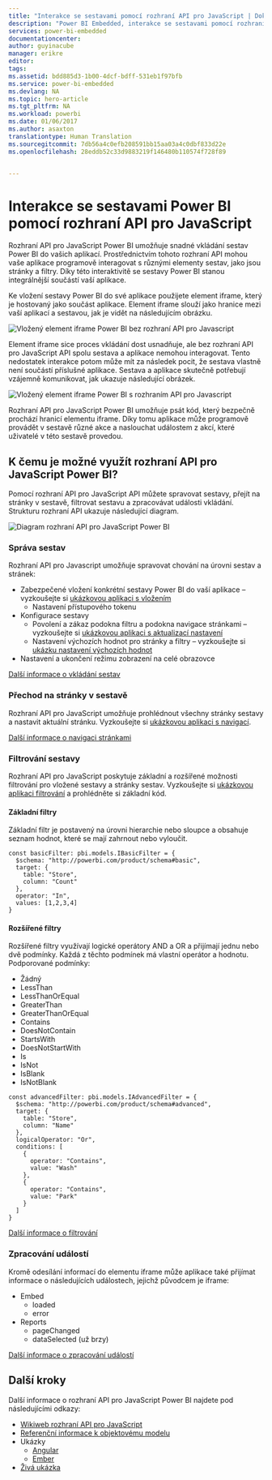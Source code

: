 ```yaml
---
title: "Interakce se sestavami pomocí rozhraní API pro JavaScript | Dokumentace Microsoftu"
description: "Power BI Embedded, interakce se sestavami pomocí rozhraní API pro JavaScript"
services: power-bi-embedded
documentationcenter: 
author: guyinacube
manager: erikre
editor: 
tags: 
ms.assetid: bdd885d3-1b00-4dcf-bdff-531eb1f97bfb
ms.service: power-bi-embedded
ms.devlang: NA
ms.topic: hero-article
ms.tgt_pltfrm: NA
ms.workload: powerbi
ms.date: 01/06/2017
ms.author: asaxton
translationtype: Human Translation
ms.sourcegitcommit: 7db56a4c0efb208591bb15aa03a4c0dbf833d22e
ms.openlocfilehash: 28eddb52c33d9883219f146480b110574f728f89


---
```

# <a name="interact-with-power-bi-reports-using-the-javascript-api"></a>Interakce se sestavami Power BI pomocí rozhraní API pro JavaScript
Rozhraní API pro JavaScript Power BI umožňuje snadné vkládání sestav Power BI do vašich aplikací. Prostřednictvím tohoto rozhraní API mohou vaše aplikace programově interagovat s různými elementy sestav, jako jsou stránky a filtry. Díky této interaktivitě se sestavy Power BI stanou integrálnější součástí vaší aplikace.

Ke vložení sestavy Power BI do své aplikace použijete element iframe, který je hostovaný jako součást aplikace. Element iframe slouží jako hranice mezi vaší aplikací a sestavou, jak je vidět na následujícím obrázku. 

![Vložený element iframe Power BI bez rozhraní API pro Javascript](media/powerbi-embedded-interact-with-reports/powerbi-embedded-interact-report-1.png)

Element iframe sice proces vkládání dost usnadňuje, ale bez rozhraní API pro JavaScript API spolu sestava a aplikace nemohou interagovat. Tento nedostatek interakce potom může mít za následek pocit, že sestava vlastně není součástí příslušné aplikace. Sestava a aplikace skutečně potřebují vzájemně komunikovat, jak ukazuje následující obrázek.

![Vložený element iframe Power BI s rozhraním API pro Javascript](media/powerbi-embedded-interact-with-reports/powerbi-embedded-interact-report-2.png)

Rozhraní API pro JavaScript Power BI umožňuje psát kód, který bezpečně prochází hranicí elementu iframe. Díky tomu aplikace může programově provádět v sestavě různé akce a naslouchat událostem z akcí, které uživatelé v této sestavě provedou.

## <a name="what-can-you-do-with-the-power-bi-javascript-api"></a>K čemu je možné využít rozhraní API pro JavaScript Power BI?
Pomocí rozhraní API pro JavaScript API můžete spravovat sestavy, přejít na stránky v sestavě, filtrovat sestavu a zpracovávat události vkládání. Strukturu rozhraní API ukazuje následující diagram.

![Diagram rozhraní API pro JavaScript Power BI](media/powerbi-embedded-interact-with-reports/powerbi-embedded-interact-report-3.png)

### <a name="manage-reports"></a>Správa sestav
Rozhraní API pro Javascript umožňuje spravovat chování na úrovni sestav a stránek:

* Zabezpečené vložení konkrétní sestavy Power BI do vaší aplikace – vyzkoušejte si [ukázkovou aplikaci s vložením](http://azure-samples.github.io/powerbi-angular-client/#/scenario1)
  * Nastavení přístupového tokenu
* Konfigurace sestavy
  * Povolení a zákaz podokna filtru a podokna navigace stránkami – vyzkoušejte si [ukázkovou aplikaci s aktualizací nastavení](http://azure-samples.github.io/powerbi-angular-client/#/scenario6)
  * Nastavení výchozích hodnot pro stránky a filtry – vyzkoušejte si [ukázku nastavení výchozích hodnot](http://azure-samples.github.io/powerbi-angular-client/#/scenario5)
* Nastavení a ukončení režimu zobrazení na celé obrazovce

[Další informace o vkládání sestav](https://github.com/Microsoft/PowerBI-JavaScript/wiki/Embedding-Basics)

### <a name="navigate-to-pages-in-a-report"></a>Přechod na stránky v sestavě
Rozhraní API pro JavaScript umožňuje prohlédnout všechny stránky sestavy a nastavit aktuální stránku. Vyzkoušejte si [ukázkovou aplikaci s navigací](http://azure-samples.github.io/powerbi-angular-client/#/scenario3).

[Další informace o navigaci stránkami](https://github.com/Microsoft/PowerBI-JavaScript/wiki/Page-Navigation)

### <a name="filter-a-report"></a>Filtrování sestavy
Rozhraní API pro JavaScript poskytuje základní a rozšířené možnosti filtrování pro vložené sestavy a stránky sestav. Vyzkoušejte si [ukázkovou aplikaci filtrování](http://azure-samples.github.io/powerbi-angular-client/#/scenario4) a prohlédněte si základní kód.  

#### <a name="basic-filters"></a>Základní filtry
Základní filtr je postavený na úrovni hierarchie nebo sloupce a obsahuje seznam hodnot, které se mají zahrnout nebo vyloučit.

```
const basicFilter: pbi.models.IBasicFilter = {
  $schema: "http://powerbi.com/product/schema#basic",
  target: {
    table: "Store",
    column: "Count"
  },
  operator: "In",
  values: [1,2,3,4]
}
```


#### <a name="advanced-filters"></a>Rozšířené filtry
Rozšířené filtry využívají logické operátory AND a OR a přijímají jednu nebo dvě podmínky. Každá z těchto podmínek má vlastní operátor a hodnotu. Podporované podmínky:

* Žádný
* LessThan
* LessThanOrEqual
* GreaterThan
* GreaterThanOrEqual
* Contains
* DoesNotContain
* StartsWith
* DoesNotStartWith
* Is
* IsNot
* IsBlank
* IsNotBlank

```
const advancedFilter: pbi.models.IAdvancedFilter = {
  $schema: "http://powerbi.com/product/schema#advanced",
  target: {
    table: "Store",
    column: "Name"
  },
  logicalOperator: "Or",
  conditions: [
    {
      operator: "Contains",
      value: "Wash"
    },
    {
      operator: "Contains",
      value: "Park"
    }
  ]
}
```
[Další informace o filtrování](https://github.com/Microsoft/PowerBI-JavaScript/wiki/Filters)

### <a name="handling-events"></a>Zpracování událostí
Kromě odesílání informací do elementu iframe může aplikace také přijímat informace o následujících událostech, jejichž původcem je iframe:

* Embed
  * loaded
  * error
* Reports
  * pageChanged
  * dataSelected (už brzy)

[Další informace o zpracování událostí](https://github.com/Microsoft/PowerBI-JavaScript/wiki/Handling-Events)

## <a name="next-steps"></a>Další kroky
Další informace o rozhraní API pro JavaScript Power BI najdete pod následujícími odkazy:

* [Wikiweb rozhraní API pro JavaScript](https://github.com/Microsoft/PowerBI-JavaScript/wiki)
* [Referenční informace k objektovému modelu](https://microsoft.github.io/powerbi-models/modules/_models_.html)
* Ukázky
  * [Angular](http://azure-samples.github.io/powerbi-angular-client)
  * [Ember](https://github.com/Microsoft/powerbi-ember)
* [Živá ukázka](https://microsoft.github.io/PowerBI-JavaScript/demo/)




<!--HONumber=Jan17_HO1-->


